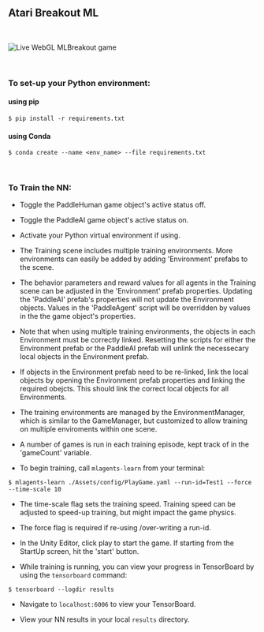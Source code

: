 ## Atari Breakout ML

<br/>

![Live WebGL MLBreakout game](Docs/Images/live-game-3.png)

<br/>

### To set-up your Python environment:

#### using pip

`$ pip install -r requirements.txt`

#### using Conda

`$ conda create --name <env_name> --file requirements.txt`

<br/>

### To Train the NN:

- Toggle the PaddleHuman game object's active status off.

- Toggle the PaddleAI game object's active status on.

- Activate your Python virtual environment if using.

- The Training scene includes multiple training environments.  More environments can easily be added by adding 'Environment' prefabs to the scene.

- The behavior parameters and reward values for all agents in the Training scene can be adjusted in the 'Environment' prefab properties.  Updating the 'PaddleAI' prefab's properties will not update the Environment objects.  Values in the 'PaddleAgent' script will be overridden by values in the the game object's properties.

- Note that when using multiple training environments, the objects in each Environment must be correctly linked.  Resetting the scripts for either the Environment prefab or the PaddleAI prefab will unlink the necessecary local objects in the Environment prefab.

- If objects in the Environment prefab need to be re-linked, link the local objects by opening the Environment prefab properties and linking the required obejcts.  This should link the correct local objects for all Environments. 

- The training environments are managed by the EnvironmentManager, which is similar to the GameManager, but customized to allow training on multiple enviroments within one scene. 

- A number of games is run in each training episode, kept track of in the 'gameCount' variable. 

- To begin training, call `mlagents-learn` from your terminal:

`$ mlagents-learn ./Assets/config/PlayGame.yaml --run-id=Test1 --force --time-scale 10`

  - The time-scale flag sets the training speed.  Training speed can be adjusted to speed-up training, but might impact the game physics.  

  - The force flag is required if re-using /over-writing a run-id.

- In the Unity Editor, click play to start the game.  If starting from the StartUp screen, hit the 'start' button.

- While training is running, you can view your progress in TensorBoard by using the `tensorboard` command:

`$ tensorboard --logdir results`

- Navigate to `localhost:6006` to view your TensorBoard.

- View your NN results in your local `results` directory.

 

